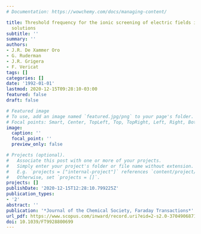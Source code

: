 ```yaml
---
# Documentation: https://wowchemy.com/docs/managing-content/

title: Threshold frequency for the ionic screening of electric fields in electrolyte
  solutions
subtitle: ''
summary: ''
authors:
- J.R. De Xammer Oro
- G. Ruderman
- J.R. Grigera
- F. Vericat
tags: []
categories: []
date: '1992-01-01'
lastmod: 2020-12-15T09:28:10-03:00
featured: false
draft: false

# Featured image
# To use, add an image named `featured.jpg/png` to your page's folder.
# Focal points: Smart, Center, TopLeft, Top, TopRight, Left, Right, BottomLeft, Bottom, BottomRight.
image:
  caption: ''
  focal_point: ''
  preview_only: false

# Projects (optional).
#   Associate this post with one or more of your projects.
#   Simply enter your project's folder or file name without extension.
#   E.g. `projects = ["internal-project"]` references `content/project/deep-learning/index.md`.
#   Otherwise, set `projects = []`.
projects: []
publishDate: '2020-12-15T12:28:10.799225Z'
publication_types:
- '2'
abstract: ''
publication: '*Journal of the Chemical Society, Faraday Transactions*'
url_pdf: https://www.scopus.com/inward/record.uri?eid=2-s2.0-37049068719&doi=10.1039%2fFT9928800699&partnerID=40&md5=995614b210008a4485c8ea4a13051ef4
doi: 10.1039/FT9928800699
---
```


